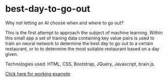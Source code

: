 # best-day-to-go-out
Why not letting an AI choose when and where to go out?

<p>This is the first attempt to approach the subject of machine learning. Within this small app a set of traning data containing key value pairs is used to train an neural network to determine the best day to go out to a certain restaurant, or to to determine the most suitable restaurant based on a day given.</p>

<p>Technologies used: HTML, CSS, Bootstrap, JQuery, Javascript, brain.js.</p>

<a href="https://jenserhardt.github.io/best-day-to-go-out/">Click here for working example</a>

